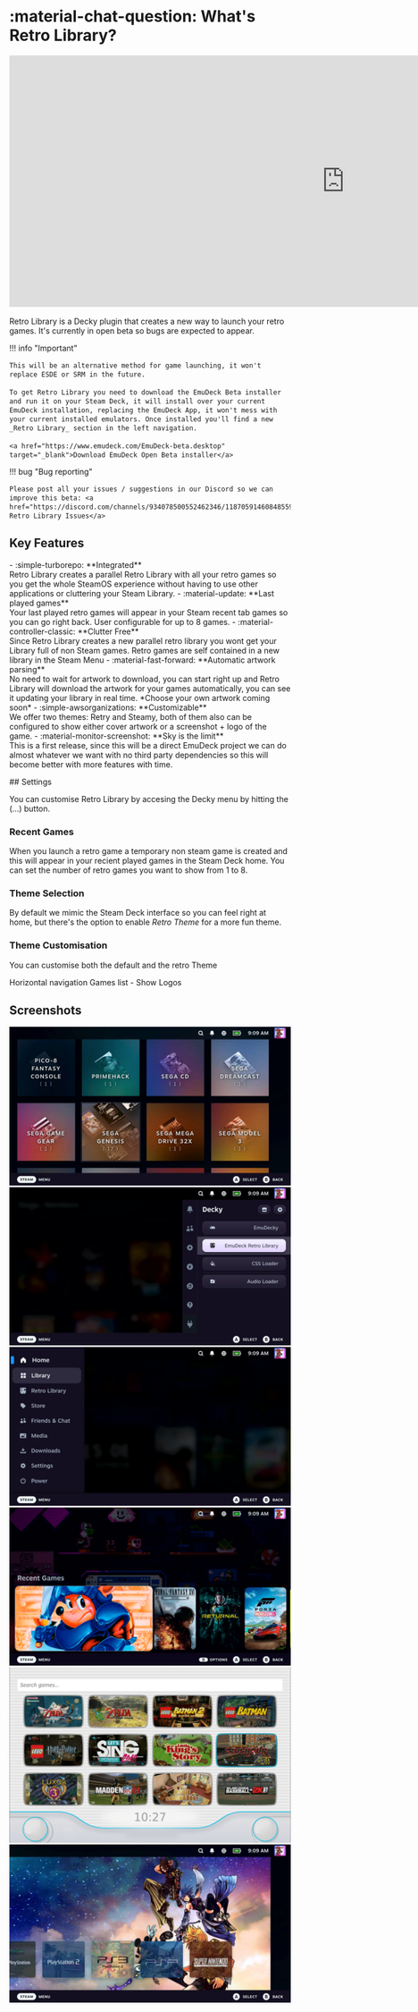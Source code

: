 # :material-chat-question: What's Retro Library?

<iframe width="1200" height="450" src="https://www.youtube-nocookie.com/embed/XdRsHVxBW4k" title="Retro Library quick demo" frameborder="0" allow="accelerometer; autoplay; clipboard-write; encrypted-media; gyroscope; picture-in-picture"></iframe>

Retro Library is a Decky plugin that creates a new way to launch your retro games. It's currently in open beta so bugs are expected to appear.

!!! info "Important"

    This will be an alternative method for game launching, it won't replace ESDE or SRM in the future.

    To get Retro Library you need to download the EmuDeck Beta installer and run it on your Steam Deck, it will install over your current EmuDeck installation, replacing the EmuDeck App, it won't mess with your current installed emulators. Once installed you'll find a new _Retro Library_ section in the left navigation.

    <a href="https://www.emudeck.com/EmuDeck-beta.desktop" target="_blank">Download EmuDeck Open Beta installer</a>

!!! bug "Bug reporting"

    Please post all your issues / suggestions in our Discord so we can improve this beta: <a href="https://discord.com/channels/934078500552462346/1187059146084855920">Discord Retro Library Issues</a>

## Key Features

<div class="grid cards" markdown>
- :simple-turborepo: **Integrated**<br> Retro Library creates a parallel Retro Library with all your retro games so you get the whole SteamOS experience without having to use other applications or cluttering your Steam Library.
- :material-update: **Last played games**<br> Your last played retro games will appear in your Steam recent tab games so you can go right back. User configurable for up to 8 games.
- :material-controller-classic: **Clutter Free**<br> Since Retro Library creates a new parallel retro library you wont get your Library full of non Steam games. Retro games are self contained in a new library in the Steam Menu
- :material-fast-forward: **Automatic artwork parsing**<br> No need to wait for artwork to download, you can start right up and Retro Library will download the artwork for your games automatically, you can see it updating your library in real time. *Choose your own artwork coming soon*
- :simple-awsorganizations: **Customizable**<br> We offer two themes: Retry and Steamy, both of them also can be configured to show either cover artwork or a screenshot + logo of the game.
- :material-monitor-screenshot: **Sky is the limit**<br> This is a first release, since this will be a direct EmuDeck project we can do almost whatever we want with no third party dependencies so this will become better with more features with time.
</div>

## Settings

You can customise Retro Library by accesing the Decky menu by hitting the (...) button.

### Recent Games

When you launch a retro game a temporary non steam game is created and this will appear in your recient played games in the Steam Deck home. You can set the number of retro games you want to show from 1 to 8.

### Theme Selection

By default we mimic the Steam Deck interface so you can feel right at home, but there's the option to enable _Retro Theme_ for a more fun theme.

### Theme Customisation

You can customise both the default and the retro Theme

Horizontal navigation
Games list - Show Logos

## Screenshots

<img src="/assets/retro-library/ss-cats.jpg" alt="Screenshot"/>
<img src="/assets/retro-library/ss-decky.jpg" alt="Screenshot"/>
<img src="/assets/retro-library/ss-menu.jpg" alt="Screenshot"/>
<img src="/assets/retro-library/ss-recent.png" alt="Screenshot"/>
<img src="/assets/retro-library/ss-retro-2.png" alt="Screenshot"/>
<img src="/assets/retro-library/ss-retro.jpg" alt="Screenshot"/>
